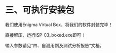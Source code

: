 # 三、可执行安装包

我们使用Enigma Virtual Box，将我们的软件封装完毕！

直接解压，运行ISP-03_boxed.exe即可！

输入参数请见“四、自测用例及测试分析报告”文档。